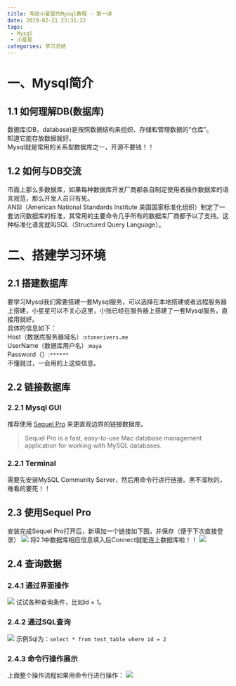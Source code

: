 ```yaml
---
title: 写给小星星的Mysql教程 - 第一讲
date: 2019-02-21 23:31:22
tags: 
 - Mysql 
 - 小星星
categories: 学习总结
---
```

# 一、Mysql简介
## 1.1 如何理解DB(数据库)
数据库(DB，database)是按照数据结构来组织、存储和管理数据的“仓库”。  
知道它能存放数据就好。  
Mysql就是常用的关系型数据库之一，开源不要钱！！
<!-- more -->
## 1.2 如何与DB交流
市面上那么多数据库，如果每种数据库开发厂商都各自制定使用者操作数据库的语言规范，那么开发人员只有死。  
ANSI（American National Standards Institute 美国国家标准化组织）制定了一套访问数据库的标准，其常用的主要命令几乎所有的数据库厂商都予以了支持。这种标准化语言就叫SQL（Structured Query Language）。
# 二、搭建学习环境
## 2.1 搭建数据库
要学习Mysql我们需要搭建一套Mysql服务，可以选择在本地搭建或者远程服务器上搭建，小星星可以不关心这里，小张已经在服务器上搭建了一套Mysql服务，直接用就好。  
具体的信息如下：  
Host（数据库服务器域名）:`stonerivers.me`  
UserName（数据库用户名）:`maya`  
Password（）:`******`  
不懂就过，一会用的上这些信息。
## 2.2 链接数据库
### 2.2.1 Mysql GUI
推荐使用 [Sequel Pro](https://sequelpro.com/) 来更直观边界的链接数据库。
> Sequel Pro is a fast, easy-to-use Mac database management application for working with MySQL databases.  

### 2.2.1 Terminal
需要先安装MySQL Community Server，然后用命令行进行链接。黑不溜秋的，难看的要死！！

## 2.3 使用Sequel Pro
安装完成Sequel Pro打开后，新填加一个链接如下图，并保存（便于下次直接登录）
![](https://stonerivers.oss-cn-beijing.aliyuncs.com/QE337P0113Y3IEK222LD.jpg)
将2.1中数据库相应信息填入后Connect就能连上数据库啦！！
![](https://stonerivers.oss-cn-beijing.aliyuncs.com/XV5N9UTLQJCF7P9LGKXE.jpg)

## 2.4 查询数据
### 2.4.1 通过界面操作
![](https://stonerivers.oss-cn-beijing.aliyuncs.com/JU65TX7T8YKTDXGMYVC2.jpg)
试试各种查询条件，比如id = 1。
### 2.4.2 通过SQL查询
![](https://stonerivers.oss-cn-beijing.aliyuncs.com/Y3N9IU812I66LL0T8J9Q.jpg)
示例Sql为：`select * from test_table where id = 2`
### 2.4.3 命令行操作展示
上面整个操作流程如果用命令行进行操作：
![](https://stonerivers.oss-cn-beijing.aliyuncs.com/GAAS1MBFVCKUV3D81E8Q.jpg)